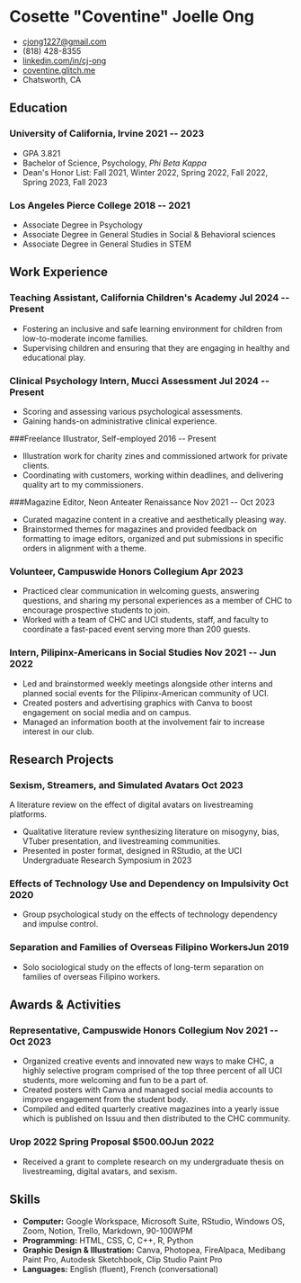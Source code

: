 <!-- The (first) h1 will be used as the <title> of the HTML page -->
# Cosette "Coventine" Joelle Ong

<!-- The unordered list immediately after the h1 will be formatted on a single
line. It is intended to be used for contact details -->
- <cjong1227@gmail.com>
- (818) 428-8355
- [linkedin.com/in/cj-ong](https://www.linkedin.com/in/cj-ong/)
- [coventine.glitch.me](http://coventine.glitch.me)
- Chatsworth, CA

<!-- The paragraph after the h1 and ul and before the first h2 is optional. It
is intended to be used for a short summary. 
Interdisciplinary sociopsychologist with practical knowledge of data science, survey design, and informatics. -->

## Education

### <span>University of California, Irvine</span> <span>2021 -- 2023</span>

  - GPA 3.821
  - Bachelor of Science, Psychology, *Phi Beta Kappa*
  - Dean's Honor List: Fall 2021, Winter 2022, Spring 2022, Fall 2022, Spring 2023, Fall 2023
  
### <span>Los Angeles Pierce College</span> <span>2018 -- 2021</span>

- Associate Degree in Psychology
- Associate Degree in General Studies in Social & Behavioral sciences
- Associate Degree in General Studies in STEM

## Work Experience

<!-- You have to wrap the "left" and "right" half of these headings in spans by
hand -->
### <span>Teaching Assistant, California Children's Academy</span> <span>Jul 2024 -- Present</span>

 - Fostering an inclusive and safe learning environment for children from low-to-moderate income families. 
 - Supervising children and ensuring that they are engaging in healthy and educational play.

### <span>Clinical Psychology Intern, Mucci Assessment</span> <span>Jul 2024 -- Present</span>
- Scoring and assessing various psychological assessments.
- Gaining hands-on administrative clinical experience.
 
###<span>Freelance Illustrator, Self-employed</span> <span>2016 -- Present</span>
- Illustration work for charity zines and commissioned artwork for private clients.
- Coordinating with customers, working within deadlines, and delivering quality art to my commissioners.

 
###<span>Magazine Editor, Neon Anteater Renaissance</span> <span>Nov 2021 -- Oct 2023</span>
- Curated magazine content in a creative and aesthetically pleasing way.
- Brainstormed themes for magazines and provided feedback on formatting to image editors, organized and put submissions in specific orders in alignment with a theme.

### <span>Volunteer, Campuswide Honors Collegium</span> <span>Apr 2023</span>
- Practiced clear communication in welcoming guests, answering questions, and sharing my personal experiences as a member of CHC to encourage prospective students to join.
- Worked with a team of CHC and UCI students, staff, and faculty to coordinate a fast-paced event serving more than 200 guests.

### <span>Intern, Pilipinx-Americans in Social Studies</span> <span>Nov 2021 -- Jun 2022</span>
- Led and brainstormed weekly meetings alongside other interns and planned social events for the Pilipinx-American community of UCI. 
- Created posters and advertising graphics with Canva to boost engagement on social media and on campus.
- Managed an information booth at the involvement fair to increase interest in our club.

## Research Projects

### <span>Sexism, Streamers, and Simulated Avatars</span> <span>Oct 2023</span>

A literature review on the effect of digital avatars on livestreaming platforms.

   - Qualitative literature review synthesizing literature on misogyny, bias, VTuber presentation, and livestreaming communities.
   - Presented in poster format, designed in RStudio, at the UCI Undergraduate Research Symposium in 2023

### <span>Effects of Technology Use and Dependency on Impulsivity</span> <span>Oct 2020</span>
- Group psychological study on the effects of technology dependency and impulse control.

### <span>Separation and Families of Overseas Filipino Workers</span><span>Jun 2019</span>
- Solo sociological study on the effects of long-term separation on families of overseas Filipino workers.
  
## Awards & Activities
### <span>Representative, Campuswide Honors Collegium</span> <span>Nov 2021 -- Oct 2023</span>
- Organized creative events and innovated new ways to make CHC, a highly selective program comprised of the top three percent of all UCI students, more welcoming and fun to be a part of.
- Created posters with Canva and managed social media accounts to improve engagement from the student body. 
- Compiled and edited quarterly creative magazines into a yearly issue which is published on Issuu and then distributed to the CHC community.

### <span>Urop 2022 Spring Proposal $500.00</span><span>Jun 2022</span>
- Received a grant to complete research on my undergraduate thesis on livestreaming, digital avatars, and sexism.

## Skills

- **Computer:** Google Workspace, Microsoft Suite, RStudio, Windows OS, Zoom, Notion, Trello, Markdown, 90-100WPM
 - **Programming:** HTML, CSS, C, C++, R, Python
 - **Graphic Design & Illustration:** Canva, Photopea, FireAlpaca, Medibang Paint Pro, Autodesk Sketchbook, Clip Studio Paint Pro
 - **Languages:** English (fluent), French (conversational)
